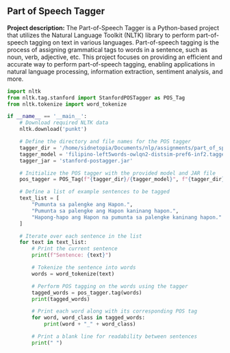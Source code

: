 ## Part of Speech Tagger

**Project description:** The Part-of-Speech Tagger is a Python-based project that utilizes the Natural Language Toolkit (NLTK) library to perform part-of-speech tagging on text in various languages. Part-of-speech tagging is the process of assigning grammatical tags to words in a sentence, such as noun, verb, adjective, etc. This project focuses on providing an efficient and accurate way to perform part-of-speech tagging, enabling applications in natural language processing, information extraction, sentiment analysis, and more.

```python
import nltk
from nltk.tag.stanford import StanfordPOSTagger as POS_Tag
from nltk.tokenize import word_tokenize

if __name__ == '__main__':
    # Download required NLTK data
    nltk.download('punkt')

    # Define the directory and file names for the POS tagger
    tagger_dir = '/home/sidnetopia/Documents/nlp/assignments/part_of_speech_tagging/pos/tagger'
    tagger_model = 'filipino-left5words-owlqn2-distsim-pref6-inf2.tagger'
    tagger_jar = 'stanford-postagger.jar'

    # Initialize the POS tagger with the provided model and JAR file
    pos_tagger = POS_Tag(f"{tagger_dir}/{tagger_model}", f"{tagger_dir}/{tagger_jar}")

    # Define a list of example sentences to be tagged
    text_list = [
        "Pumunta sa palengke ang Hapon.",
        "Pumunta sa palengke ang Hapon kaninang hapon.",
        "Hapong-hapo ang Hapon na pumunta sa palengke kaninang hapon."
    ]

    # Iterate over each sentence in the list
    for text in text_list:
        # Print the current sentence
        print(f"Sentence: {text}")

        # Tokenize the sentence into words
        words = word_tokenize(text)

        # Perform POS tagging on the words using the tagger
        tagged_words = pos_tagger.tag(words)
        print(tagged_words)

        # Print each word along with its corresponding POS tag
        for word, word_class in tagged_words:
            print(word + "_" + word_class)

        # Print a blank line for readability between sentences
        print(" ")
```
